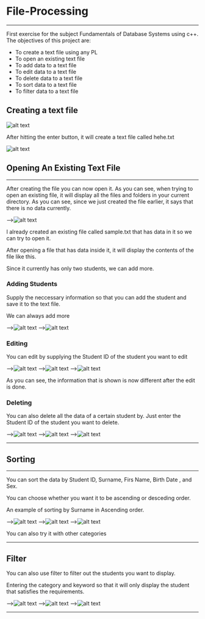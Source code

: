 # File-Processing
***
First exercise for the subject Fundamentals of Database Systems using c++. The objectives of this project are: 

* To create a text file using any PL
* To open an existing text file
* To add data to a text file
* To edit data to a text file
* To delete data to a text file
* To sort data to a text file
* To filter data to a text file


## Creating a text file

![alt text](https://github.com/saabyer/File-Processing/blob/main/FileProcessingFinal/samples/1.png)

 After hitting the enter button, it will create a text file called hehe.txt
 
![alt text](https://github.com/saabyer/File-Processing/blob/main/FileProcessingFinal/samples/2.png)

 ## Opening An Existing Text File
 ***
 After creating the file you can now open it. 
 As you can see, when trying to open an existing file, it will display all the files and folders in your current directory.
 As you can see, since we just created the file earlier, it says that there is no data currently. 

 
-->![alt text](https://github.com/saabyer/File-Processing/blob/main/FileProcessingFinal/samples/3.png)

I already created an existing file called sample.txt that has data in it so we can try to open it.

  After opening a file that has data inside it, it will display the contents of the file like this.

Since it currently has only two students, we can add more.


### Adding Students

Supply the neccessary information so that you can add the student and save it to the text file.


We can always add more
<!-- add 2 image showing adding students and many students -->
-->![alt text](https://github.com/saabyer/File-Processing/blob/main/FileProcessingFinal/samples/4.png)
-->![alt text](https://github.com/saabyer/File-Processing/blob/main/FileProcessingFinal/samples/4.2.png)




### Editing 

You can edit by supplying the Student ID of the student you want to edit
<!-- add image showing edit-->

-->![alt text](https://github.com/saabyer/File-Processing/blob/main/FileProcessingFinal/samples/5.png)
-->![alt text](https://github.com/saabyer/File-Processing/blob/main/FileProcessingFinal/samples/5.2.png)
-->![alt text](https://github.com/saabyer/File-Processing/blob/main/FileProcessingFinal/samples/5.3.png)



As you can see, the information that is shown is now different after the edit is done.
<!-- add after edit image-->




### Deleting

You can also delete all the data of a certain student by.
Just enter the Student ID of the student you want to delete.

<!--show 2 images before and after delete image-->
-->![alt text](https://github.com/saabyer/File-Processing/blob/main/FileProcessingFinal/samples/6.png)
-->![alt text](https://github.com/saabyer/File-Processing/blob/main/FileProcessingFinal/samples/6.2.png)
-->![alt text](https://github.com/saabyer/File-Processing/blob/main/FileProcessingFinal/samples/6.3.png)





***

## Sorting
***
You can sort the data by Student ID, Surname, Firs Name, Birth Date , and Sex.

You can choose whether you want it to be ascending or desceding order.


An example of sorting by Surname in Ascending order.

<!-- Show before and after image of sorting image-->

-->![alt text](https://github.com/saabyer/File-Processing/blob/main/FileProcessingFinal/samples/7.png)
-->![alt text](https://github.com/saabyer/File-Processing/blob/main/FileProcessingFinal/samples/7.2.png)
-->![alt text](https://github.com/saabyer/File-Processing/blob/main/FileProcessingFinal/samples/7.3.png)



You can also try it with other categories

***

## Filter

You can also use filter to filter out the students you want to display.

Entering the category and keyword so that it will only display the student that satisfies the requirements.

<!-- show example of sort-->

-->![alt text]()
-->![alt text]()
-->![alt text]()






***






